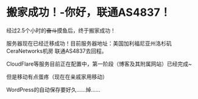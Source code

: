 # 搬家成功！-你好，联通AS4837！

经过2.5个小时的~~奋斗~~摸鱼后，终于搬家成功！

服务器现在已经迁移成功！目前服务器地址：美国加利福尼亚州洛杉矶 CeraNetworks机房 联通AS4837去回程。

CloudFlare等服务目前正在配置中，第一阶段（博客及其附属网站）已经完成~

但是移动有点蛋疼（现在在亲戚家用移动）

WordPress的自动保存要好久......焯......